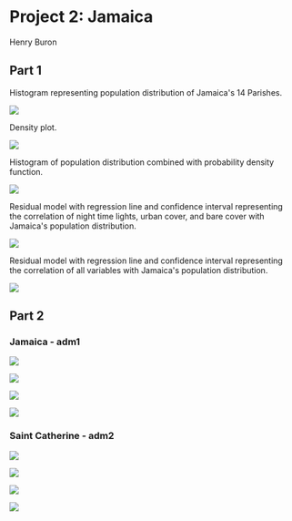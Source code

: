 # Project 2: Jamaica

Henry Buron

## Part 1

Histogram representing population distribution of Jamaica's 14 Parishes.

![](jam_histogram99.png)

Density plot.

![](jam_density99.png)

Histogram of population distribution combined with probability density function.

![](jam_pdf_log99.png)

Residual model with regression line and confidence interval representing the correlation of night time lights, urban cover, and bare cover with Jamaica's population distribution.

![](jam_some_variables99.png)

Residual model with regression line and confidence interval representing the correlation of all variables with Jamaica's population distribution.

![](jam_all_variables99.png)

## Part 2

### Jamaica - adm1

![](jamaicapop_proj2_part2.png)

![](jamaica_diff1.png)

![](jamaica_3d)

![](jamaica_mapview.png)

### Saint Catherine - adm2

![](saint_catherine1.png)

![](saint_catherine2.png)

![](saint_catherine3d)

![](saint_catherine_mapview.png)
